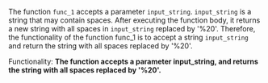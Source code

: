 The function `func_1` accepts a parameter `input_string`. `input_string` is a string that may contain spaces. After executing the function body, it returns a new string with all spaces in `input_string` replaced by '%20'. Therefore, the functionality of the function func_1 is to accept a string `input_string` and return the string with all spaces replaced by '%20'. 

Functionality: **The function accepts a parameter input_string, and returns the string with all spaces replaced by '%20'.**